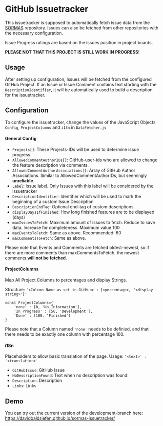 # GitHub Issuetracker

This issuetracker is supposed to automatically fetch issue data from the [SORMAS](https://github.com/hzi-braunschweig/SORMAS-Project) repository.
Issues can also be fetched from other repositories with the necessary configuration.

Issue Progress ratings are based on the issues position in project boards.

**PLEASE NOT THAT THIS PROJECT IS STILL WORK IN PROGRESS!**

## Usage

After setting up configuration, Issues will be fetched from the configured GitHub Project.
If an Issue or Issue Comment contains text starting with the `DescriptionIdentifier`, it will be automatically used to build a description for the issuetracker.

## Configuration

To configure the issuetracker, change the values of the JavaScript Objects `Config`, `ProjectColumns` and `i18n` in `DataFetcher.js`

#### General Config

* `Projects[]`: These Projects-IDs will be used to determine issue progress.
* `AllowedCommentAuthorIDs[]`: GitHub-user-ids who are allowed to change the feature description via comments.
* `AllowedCommentAuthorAssociations[]`: Array of GitHub Author Associations. Similar to AllowedCommentAuthorIDs, but seemingly **unreliable**. 
* `Label`: Issue label. Only Issues with this label will be considered by the issuetracker
* `DescriptionIdentifier`: Identifier which will be used to mark the beginning of a custom Issue Description
* `DescriptionEndTag`: Optional end-tag of custom descriptions.
* `displayDaysIfFinished`: How long finished features are to be displayed (days)
* `maxIssuesToFetch`: Maximum amount of issues to fetch. Reduce to save data. Increase for completeness. Maximum value 100
* `maxEventsToFetch`: Same as above. Recommended: 60
* `maxCommentsToFetch`: Same as above.

Please note that Events and Comments are fetched oldest-newest, so if there are more comments than maxCommentsToFetch, the newest comments **will not be fetched**.

#### ProjectColumns

Map All Project Columns to percentages and display Strings.

Structure: `'<Column Name as set in GitHub>': [<percentage>, '<display string>']'`

```
const ProjectColumns={
    'none' : [0, 'No Information'],
    'In Progress' : [50, 'Development'],
    'Done' : [100, 'Finished']
}
```

Please note that a Column named `'none'` needs to be definied, and that there needs to be exactly one column with percentage 100.

#### i18n
Placeholders to allow basic translation of the page.
Usage: `'<text>' : '<translation>'`

* `GitHubIssue`: GitHub Issue
* `NoDescriptionFound`: Text when no description was found
* `Description`: Description
* `Links`: Links

## Demo

You can try out the current version of the development-branch here: https://davidbaldsiefen.github.io/sormas-issuetracker/
